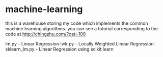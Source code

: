 # machine-learning
this is a warehouse storing my code which implements the common machine learning algorithms.
you can see a tutorial corresponding to the code at http://chingzhu.com/?cat=100

lm.py - Linear Regression
lwlr.py - Locally Weighted Linear Regression
sklearn_lm.py - Linear Regression using scikit learn 
